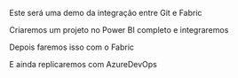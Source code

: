 Este será uma demo da integração entre Git e Fabric

Criaremos um projeto no Power BI completo e integraremos

Depois faremos isso com o Fabric

E ainda replicaremos com AzureDevOps